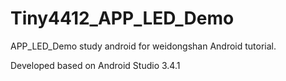 # Tiny4412_APP_LED_Demo
APP_LED_Demo study android for weidongshan Android tutorial.

Developed based on Android Studio 3.4.1
